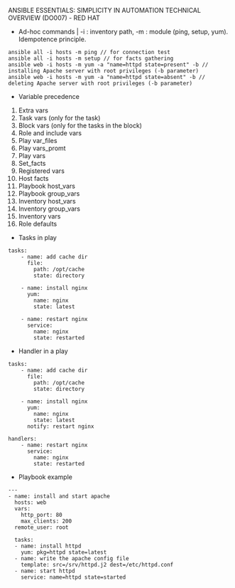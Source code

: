 ANSIBLE ESSENTIALS: SIMPLICITY IN AUTOMATION TECHNICAL OVERVIEW (DO007) - RED HAT

- Ad-hoc commands |
-i : inventory path, -m : module (ping, setup, yum). Idempotence principle.
```
ansible all -i hosts -m ping // for connection test
ansible all -i hosts -m setup // for facts gathering
ansible web -i hosts -m yum -a "name=httpd state=present" -b // installing Apache server with root privileges (-b parameter)
ansible web -i hosts -m yum -a "name=httpd state=absent" -b // deleting Apache server with root privileges (-b parameter)
```

- Variable precedence

1. Extra vars
2. Task vars (only for the task)
3. Block vars (only for the tasks in the block)
4. Role and include vars
5. Play var_files
6. Play vars_promt
7. Play vars
8. Set_facts
9. Registered vars
10. Host facts
11. Playbook host_vars
12. Playbook group_vars
13. Inventory host_vars
14. Inventory group_vars
15. Inventory vars
16. Role defaults

- Tasks in play
```
tasks:
    - name: add cache dir
      file:
        path: /opt/cache
        state: directory
        
    - name: install nginx
      yum:
        name: nginx
        state: latest
        
    - name: restart nginx
      service:
        name: nginx
        state: restarted
```
- Handler in a play
```
tasks:
    - name: add cache dir
      file:
        path: /opt/cache
        state: directory
        
    - name: install nginx
      yum:
        name: nginx
        state: latest
      notify: restart nginx
        
handlers:
    - name: restart nginx
      service:
        name: nginx
        state: restarted
```
- Playbook example
```
---
- name: install and start apache
  hosts: web
  vars:
    http_port: 80
    max_clients: 200
  remote_user: root
  
  tasks:
  - name: install httpd
    yum: pkg=httpd state=latest
  - name: write the apache config file
    template: src=/srv/httpd.j2 dest=/etc/httpd.conf
  - name: start httpd
    service: name=httpd state=started
    
```
